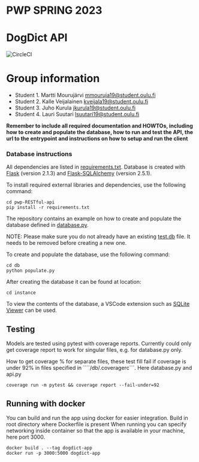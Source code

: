 # PWP SPRING 2023
# DogDict API
![CircleCI](https://dl.circleci.com/status-badge/img/gh/mmouru/pwp-RESTful-api/tree/master.svg?style=shield)
# Group information
* Student 1. Martti Mourujärvi   mmouruja19@student.oulu.fi
* Student 2. Kalle Veijalainen   kveijala19@student.oulu.fi
* Student 3. Juho Kurula         jkurula19@student.oulu.fi
* Student 4. Lauri Suutari       lsuutari19@student.oulu.fi

__Remember to include all required documentation and HOWTOs, including how to create and populate the database, how to run and test the API, the url to the entrypoint and instructions on how to setup and run the client__

### Database instructions
All dependencies are listed in [requirements.txt](https://github.com/mmouru/pwp-RESTful-api/blob/master/requirements.txt). Database is created with [Flask](https://pypi.org/project/Flask/2.1.3/) (version 2.1.3) and [Flask-SQLAlchemy](https://pypi.org/project/Flask-SQLAlchemy/2.5.1/) (version 2.5.1). 

To install required external libraries and dependencies, use the following command:

```
cd pwp-RESTful-api
pip install -r requirements.txt
```

The repository contains an example on how to create and populate the database defined in [database.py](https://github.com/mmouru/pwp-RESTful-api/blob/master/db/database.py).

NOTE: Please make sure you do not already have an existing [test.db](https://github.com/mmouru/pwp-RESTful-api/blob/master/db/instance/test.db) file. It needs to be removed before creating a new one.

To create and populate the database, use the following command:
```
cd db
python populate.py
```

After creating the database it can be found at location:
```
cd instance
```

To view the contents of the database, a VSCode extension such as [SQLite Viewer](https://marketplace.visualstudio.com/items?itemName=qwtel.sqlite-viewer) can be used.

## Testing

Models are tested using pytest with coverage reports. Currently could only get coverage report to work for
singular files, e.g. for database.py only.

How to get coverage % for separate files, these test fill fail if coverage is under 92% in files specified in ````/db/.coveragerc```.
Here database.py and api.py
```
coverage run -m pytest && coverage report --fail-under=92
```

## Running with docker
You can build and run the app using docker for easier integration.
Build in root directory where Dockerfile is present
When running you can specify networking inside container so that the app is available in your machine, here port 3000.
```
docker build . --tag dogdict-app
docker run -p 3000:5000 dogdict-app
```
